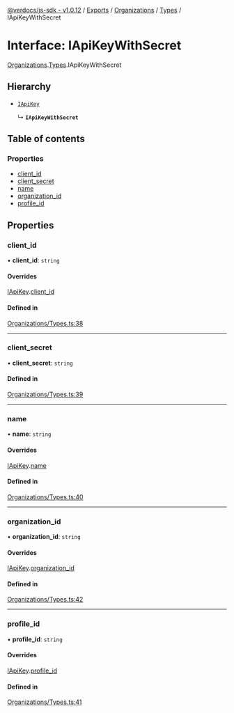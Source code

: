 [@verdocs/js-sdk - v1.0.12](../README.md) / [Exports](../modules.md) / [Organizations](../modules/Organizations.md) / [Types](../modules/Organizations.Types.md) / IApiKeyWithSecret

# Interface: IApiKeyWithSecret

[Organizations](../modules/Organizations.md).[Types](../modules/Organizations.Types.md).IApiKeyWithSecret

## Hierarchy

- [`IApiKey`](Organizations.Types.IApiKey.md)

  ↳ **`IApiKeyWithSecret`**

## Table of contents

### Properties

- [client_id](Organizations.Types.IApiKeyWithSecret.md#client_id)
- [client_secret](Organizations.Types.IApiKeyWithSecret.md#client_secret)
- [name](Organizations.Types.IApiKeyWithSecret.md#name)
- [organization_id](Organizations.Types.IApiKeyWithSecret.md#organization_id)
- [profile_id](Organizations.Types.IApiKeyWithSecret.md#profile_id)

## Properties

### client\_id

• **client\_id**: `string`

#### Overrides

[IApiKey](Organizations.Types.IApiKey.md).[client_id](Organizations.Types.IApiKey.md#client_id)

#### Defined in

[Organizations/Types.ts:38](https://github.com/Verdocs/js-sdk/blob/main/src/Organizations/Types.ts#L38)

___

### client\_secret

• **client\_secret**: `string`

#### Defined in

[Organizations/Types.ts:39](https://github.com/Verdocs/js-sdk/blob/main/src/Organizations/Types.ts#L39)

___

### name

• **name**: `string`

#### Overrides

[IApiKey](Organizations.Types.IApiKey.md).[name](Organizations.Types.IApiKey.md#name)

#### Defined in

[Organizations/Types.ts:40](https://github.com/Verdocs/js-sdk/blob/main/src/Organizations/Types.ts#L40)

___

### organization\_id

• **organization\_id**: `string`

#### Overrides

[IApiKey](Organizations.Types.IApiKey.md).[organization_id](Organizations.Types.IApiKey.md#organization_id)

#### Defined in

[Organizations/Types.ts:42](https://github.com/Verdocs/js-sdk/blob/main/src/Organizations/Types.ts#L42)

___

### profile\_id

• **profile\_id**: `string`

#### Overrides

[IApiKey](Organizations.Types.IApiKey.md).[profile_id](Organizations.Types.IApiKey.md#profile_id)

#### Defined in

[Organizations/Types.ts:41](https://github.com/Verdocs/js-sdk/blob/main/src/Organizations/Types.ts#L41)
